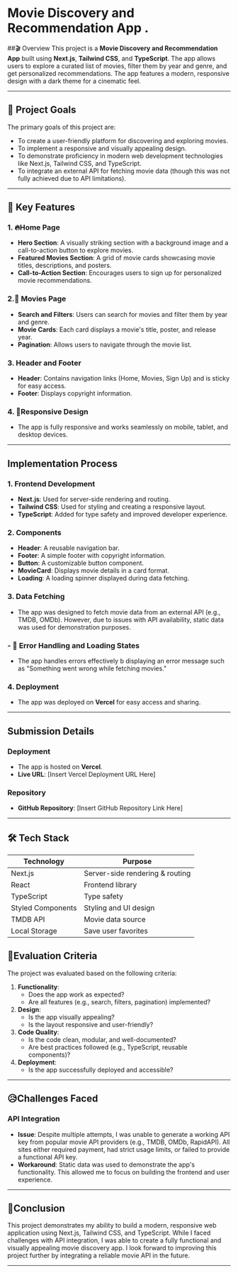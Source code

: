 
# Movie Discovery and Recommendation App .

##🎬 Overview
This project is a **Movie Discovery and Recommendation App** built using **Next.js**, **Tailwind CSS**, and **TypeScript**. The app allows users to explore a curated list of movies, filter them by year and genre, and get personalized recommendations. The app features a modern, responsive design with a dark theme for a cinematic feel.

--- 

## 🌟 Project Goals
The primary goals of this project are:
- To create a user-friendly platform for discovering and exploring movies.
- To implement a responsive and visually appealing design.
- To demonstrate proficiency in modern web development technologies like Next.js, Tailwind CSS, and TypeScript.
- To integrate an external API for fetching movie data (though this was not fully achieved due to API limitations).

---

## 🚀 Key Features
### 1. 🔥**Home Page**
- **Hero Section**: A visually striking section with a background image and a call-to-action button to explore movies.
- **Featured Movies Section**: A grid of movie cards showcasing movie titles, descriptions, and posters.
- **Call-to-Action Section**: Encourages users to sign up for personalized movie recommendations.

### 2.📄 **Movies Page**
- **Search and Filters**: Users can search for movies and filter them by year and genre.
- **Movie Cards**: Each card displays a movie's title, poster, and release year.
- **Pagination**: Allows users to navigate through the movie list.

### 3. **Header and Footer**
- **Header**: Contains navigation links (Home, Movies, Sign Up) and is sticky for easy access.
- **Footer**: Displays copyright information.

### 4.  📱**Responsive Design**
- The app is fully responsive and works seamlessly on mobile, tablet, and desktop devices.

---

## Implementation Process
### 1. **Frontend Development**
- **Next.js**: Used for server-side rendering and routing.
- **Tailwind CSS**: Used for styling and creating a responsive layout.
- **TypeScript**: Added for type safety and improved developer experience.

### 2. **Components**
- **Header**: A reusable navigation bar.
- **Footer**: A simple footer with copyright information.
- **Button**: A customizable button component.
- **MovieCard**: Displays movie details in a card format.
- **Loading**: A loading spinner displayed during data fetching.

### 3. **Data Fetching**
- The app was designed to fetch movie data from an external API (e.g., TMDB, OMDb). However, due to issues with API availability, static data was used for demonstration purposes.

### - 🔄 **Error Handling and Loading States**
- The app handles errors effectively b displaying an error message such as "Something went wrong while fetching movies."

### 4. **Deployment**
- The app was deployed on **Vercel** for easy access and sharing.

---

## Submission Details
### Deployment
- The app is hosted on **Vercel**.
- **Live URL**: [Insert Vercel Deployment URL Here]

### Repository
- **GitHub Repository**: [Insert GitHub Repository Link Here]

---
## 🛠️ Tech Stack

| Technology         | Purpose                          |
|-------------------|----------------------------------|
| Next.js            | Server-side rendering & routing |
| React              | Frontend library                |
| TypeScript         | Type safety                     |
| Styled Components  | Styling and UI design           |
| TMDB API           | Movie data source               |
| Local Storage      | Save user favorites             |


## 🎯Evaluation Criteria
The project was evaluated based on the following criteria:
1. **Functionality**:
   - Does the app work as expected?
   - Are all features (e.g., search, filters, pagination) implemented?
2. **Design**:
   - Is the app visually appealing?
   - Is the layout responsive and user-friendly?
3. **Code Quality**:
   - Is the code clean, modular, and well-documented?
   - Are best practices followed (e.g., TypeScript, reusable components)?
4. **Deployment**:
   - Is the app successfully deployed and accessible?

---

## 😥Challenges Faced
### API Integration
- **Issue**: Despite multiple attempts, I was unable to generate a working API key from popular movie API providers (e.g., TMDB, OMDb, RapidAPI). All sites either required payment, had strict usage limits, or failed to provide a functional API key.
- **Workaround**: Static data was used to demonstrate the app's functionality. This allowed me to focus on building the frontend and user experience.

---

## 🙂Conclusion
This project demonstrates my ability to build a modern, responsive web application using Next.js, Tailwind CSS, and TypeScript. While I faced challenges with API integration, I was able to create a fully functional and visually appealing movie discovery app. I look forward to improving this project further by integrating a reliable movie API in the future.

---

